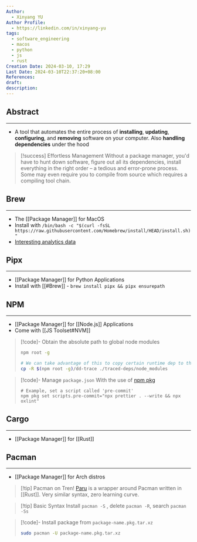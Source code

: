 ```yaml
---
Author:
  - Xinyang YU
Author Profile:
  - https://linkedin.com/in/xinyang-yu
tags:
  - software_engineering
  - macos
  - python
  - js
  - rust
Creation Date: 2024-03-10, 17:29
Last Date: 2024-03-10T22:37:20+08:00
References: 
draft: 
description: 
---
```

## Abstract
---
- A tool that automates the entire process of **installing**, **updating**, **configuring**, and **removing** software on your computer. Also **handling dependencies** under the hood

>[!success] Effortless Management
> Without a package manager, you'd have to hunt down software, figure out all its dependencies, install everything in the right order – a tedious and error-prone process. Some may even require you to compile from source which requires a compiling tool chain.


## Brew
---
- The [[Package Manager]] for MacOS
- Install with `/bin/bash -c "$(curl -fsSL https://raw.githubusercontent.com/Homebrew/install/HEAD/install.sh)"`
- [Interesting analytics data](https://formulae.brew.sh/analytics/)

## Pipx
---
- [[Package Manager]] for Python Applications
- Install with [[#Brew]] - `brew install pipx && pipx ensurepath`

## NPM
---
- [[Package Manager]] for [[Node.js]] Applications
- Come with [[JS Toolset#NVM]]

>[!code]- Obtain the absolute path to global node modules 
> ```bash
> npm root -g
> 
> # We can take advantage of this to copy certain runtime dep to the production build
> cp -R $(npm root -g)/dd-trace ./traced-deps/node_modules
> ```

>[!code]- Manage `package.json`
> With the use of [npm pkg](https://docs.npmjs.com/cli/v7/commands/npm-pkg)
> ```shell
> # Example, set a script called 'pre-commit'
> npm pkg set scripts.pre-commit="npx prettier . --write && npx oxlint"
> ```

## Cargo
---
- [[Package Manager]] for [[Rust]]


## Pacman
---
- [[Package Manager]] for Arch distros

>[!tip] Pacman on Tren!
> [Paru](https://github.com/Morganamilo/paru?tab=readme-ov-file#installation) is a wrapper around Pacman written in [[Rust]]. Very similar syntax, zero learning curve.

>[!tip] Basic Syntax
> Install `pacman -S` , delete `pacman -R`, search `pacman -Ss`

>[!code]- Install package from `package-name.pkg.tar.xz`
> ```bash
> sudo pacman -U package-name.pkg.tar.xz
> ```

